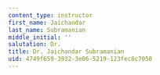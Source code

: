 ```yaml
---
content_type: instructor
first_name: Jaichandar
last_name: Subramanian
middle_initial: ''
salutation: Dr.
title: Dr. Jaichandar Subramanian
uid: 4749f659-3932-3e06-5219-123fec8c7050
---
```

